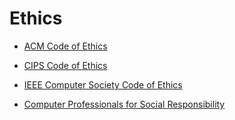 # Ethics

- [ACM Code of Ethics](https://www.acm.org/code-of-ethics)
- [CIPS Code of Ethics](http://www.cips.ca/ethics)
- [IEEE Computer Society Code of Ethics](https://www.computer.org/education/code-of-ethics)

- [Computer Professionals for Social Responsibility](http://cpsr.org/)
